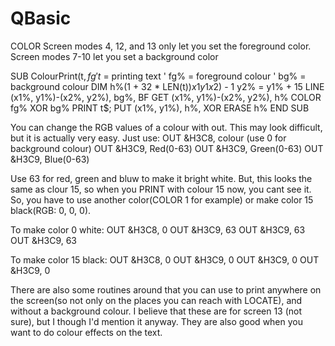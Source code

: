 # QBasic

COLOR
 Screen modes 4, 12, and 13 only let you set the foreground color. Screen modes 7-10 let you set a background color
 
 
 
 SUB ColourPrint(t$, fg%, bg%)
  ' t$ = printing text
  ' fg% = foreground colour
  ' bg% = background colour
  DIM h%(1 + 32 * LEN(t$))
  x1% = 8 * (POS(0) - 1)
  y1% = 16 * (CSRLIN - 1)
  x2% = x1% + 8 * LEN(t$) - 1
  y2% = y1% + 15
  LINE (x1%, y1%)-(x2%, y2%), bg%, BF
  GET (x1%, y1%)-(x2%, y2%), h%
  COLOR fg% XOR bg%
  PRINT t$;
  PUT (x1%, y1%), h%, XOR
  ERASE h%
END SUB 



You can change the RGB values of a colour with out. This may look difficult, but it is actually very easy. Just use:
OUT &H3C8, colour (use 0 for background colour)
OUT &H3C9, Red(0-63)
OUT &H3C9, Green(0-63)
OUT &H3C9, Blue(0-63)

Use 63 for red, green and bluw to make it bright white. But, this looks the same as clour 15, so when you PRINT with colour 15 now, you cant see it. So, you have to use another color(COLOR 1 for example) or make color 15 black(RGB: 0, 0, 0).

To make color 0 white:
OUT &H3C8, 0
OUT &H3C9, 63
OUT &H3C9, 63
OUT &H3C9, 63

To make color 15 black:
OUT &H3C8, 0
OUT &H3C9, 0
OUT &H3C9, 0
OUT &H3C9, 0

There are also some routines around that you can use to print anywhere on the screen(so not only on the places you can reach with LOCATE), and without a background colour. I believe that these are for screen 13 (not sure), but I though I'd mention it anyway. They are also good when you want to do colour effects on the text.
